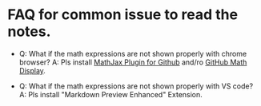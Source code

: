 # FAQ for common issue to read the notes.

- Q: What if the math expressions are not shown properly with chrome browser?
A: Pls install [MathJax Plugin for Github](https://chrome.google.com/webstore/detail/mathjax-plugin-for-github/ioemnmodlmafdkllaclgeombjnmnbima/related?hl=en-US) and/ro [GitHub Math Display](https://chrome.google.com/webstore/detail/github-math-display/cgolaobglebjonjiblcjagnpmdmlgmda/related?hl=en-US).

- Q: What if the math expressions are not shown properly with VS code?
A: Pls install "Markdown Preview Enhanced" Extension.
